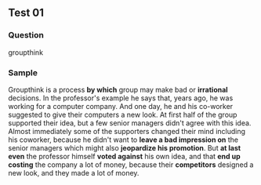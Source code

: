 ## Test 01

### Question

groupthink

### Sample 

Groupthink is a process **by which** group may make bad or **irrational** decisions. In the professor's example he says that, years ago, 
he was working for a computer company. And one day, he and his co-worker suggested to give their computers a new look. At first half of the group supported their idea, but a few senior managers didn't agree with this idea. Almost immediately some of the supporters changed their mind including his coworker, because he didn't want to **leave a bad impression on** the senior managers which might also **jeopardize his promotion**. But **at last even** the professor himself **voted against** his own idea, and that **end up costing** the company a lot of money, because their **competitors** designed a new look, and they made a lot of money.
